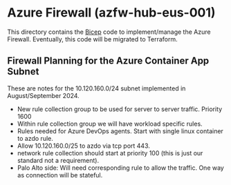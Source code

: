 # Azure Firewall (azfw-hub-eus-001)

This directory contains the [Bicep](https://learn.microsoft.com/en-us/azure/azure-resource-manager/bicep/overview?tabs=bicep) code to implement/manage the Azure Firewall. Eventually, this code will be migrated to Terraform.

## Firewall Planning for the Azure Container App Subnet

These are notes for the 10.120.160.0/24 subnet implemented in August/September 2024.

- New rule collection group to be used for server to server traffic. Priority 1600
- Within rule collection group we will have workload specific rules.
- Rules needed for Azure DevOps agents. Start with single linux container to azdo rule.
- Allow 10.120.160.0/25 to azdo via tcp port 443.
- network rule collection should start at priority 100 (this is just our standard not a requirement).
- Palo Alto side: Will need corresponding rule to allow the traffic. One way as connection will be stateful.
